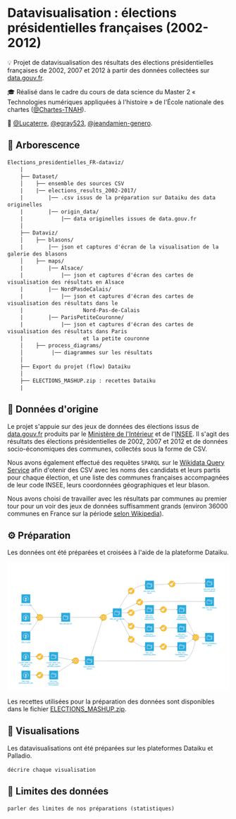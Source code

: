 # Datavisualisation : élections présidentielles françaises (2002-2012)

:bulb: Projet de datavisualisation des résultats des élections présidentielles françaises de 2002, 2007 et 2012 à partir des données collectées sur [data.gouv.fr](https://www.data.gouv.fr/fr/).

:mortar_board: Réalisé dans le cadre du cours de data science du Master 2 « Technologies numériques appliquées à l'histoire » de l'École nationale des chartes ([@Chartes-TNAH](https://github.com/Chartes-TNAH)).

:bust_in_silhouette: [@Lucaterre](https://github.com/Lucaterre), [@egray523](https://github.com/egray523), [@jeandamien-genero](https://github.com/jeandamien-genero).

## :open_file_folder: Arborescence

```
Elections_presidentielles_FR-dataviz/
	|
	├── Dataset/
	│    ├── ensemble des sources CSV
	|    |── elections_results_2002-2017/
	|        |── .csv issus de la préparation sur Dataiku des data originelles
	|        |── origin_data/
	|            |── data originelles issues de data.gouv.fr
	│   
	├── Dataviz/
	│    ├── blasons/
	|        |── json et captures d'écran de la visualisation de la galerie des blasons
	│    ├── maps/
	|        |── Alsace/
	|            |── json et captures d'écran des cartes de visualisation des résultats en Alsace
	|        |── NordPasdeCalais/
	|            |── json et captures d'écran des cartes de visualisation des résultats dans le
	|					Nord-Pas-de-Calais
	|        |── ParisPetiteCouronne/
	|            |── json et captures d'écran des cartes de visualisation des résultats dans Paris 
	|					et la petite couronne
	│    ├── process_diagrams/
	│         |── diagrammes sur les résultats
	│     
	├── Export du projet (flow) Dataiku 
	│
	├── ELECTIONS_MASHUP.zip : recettes Dataiku
	|
```
## :scroll: Données d'origine

Le projet s'appuie sur des jeux de données des élections issus de [data.gouv.fr](https://www.data.gouv.fr/fr/) produits par le  [Ministère de l'Intérieur](https://www.data.gouv.fr/fr/posts/les-donnees-des-elections) et de l'[INSEE](https://www.data.gouv.fr/fr/datasets/data-insee-sur-les-communes/). Il s'agit des résultats des élections présidentielles de 2002, 2007 et 2012 et de données socio-économiques des communes, collectés sous la forme de CSV.

Nous avons également effectué des requêtes ```SPARQL``` sur le [Wikidata Query Service](https://query.wikidata.org/) afin d'otenir des CSV avec les noms des candidats et leurs partis pour chaque élection, et une liste des communes françaises accompagnées de leur code INSEE, leurs coordonnées géographiques et leur blason.

Nous avons choisi de travailler avec les résultats par communes au premier tour pour un voir des jeux de données suffisamment grands (environ 36000 communes en France sur la période [selon Wikipedia](https://fr.wikipedia.org/wiki/Nombre_de_communes_en_France#Jusque_fin_2005)).

## :gear: Préparation

Les données ont été préparées et croisées à l'aide de la plateforme Dataiku.

![](./Flow_dataiku_elections_2002-2012.png)

Les recettes utilisées pour la préparation des données sont disponibles dans le fichier [ELECTIONS_MASHUP.zip](https://github.com/Lucaterre/Elections_presidentielles_FR-dataviz/blob/master/ELECTIONS_MASHUP.zip).


## :art: Visualisations

Les datavisualisations ont été préparées sur les plateformes Dataiku et Palladio.

```décrire chaque visualisation```

## :memo: Limites des données

```parler des limites de nos préparations (statistiques)```
